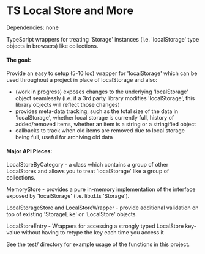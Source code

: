 TS Local Store and More
==============

Dependencies:
none

TypeScript wrappers for treating 'Storage' instances (i.e. 'localStorage' type objects in browsers) like collections. 

#### The goal:
Provide an easy to setup (5-10 loc) wrapper for 'localStorage' which can be used throughout a project in place of localStorage and also:
* (work in progress) exposes changes to the underlying 'localStorage' object seamlessly (i.e. if a 3rd party library modifies 'localStorage', this library objects will reflect those changes)
* provides meta-data tracking, such as the total size of the data in 'localStorage', whether local storage is currently full, history of added/removed items, whether an item is a string or a stringified object
* callbacks to track when old items are removed due to local storage being full, useful for archiving old data


#### Major API Pieces:
LocalStoreByCategory - a class which contains a group of other LocalStores and allows you to treat 'localStorage' like a group of collections. 

MemoryStore - provides a pure in-memory implementation of the interface exposed by 'localStorage' (i.e. lib.d.ts 'Storage'). 

LocalStorageStore and LocalStoreWrapper - provide additional validation on top of existing 'StorageLike' or 'LocalStore' objects. 

LocalStoreEntry - Wrappers for accessing a strongly typed LocalStore key-value without having to retype the key each time you access it

See the test/ directory for example usage of the functions in this project. 
